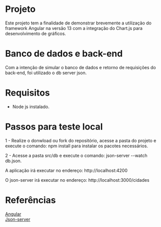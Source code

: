 # Projeto

Este projeto tem a finalidade de demonstrar brevemente a utilização do framework Angular na versão 13 com a integração do Chart.js para desenvolvimento de gráficos.

# Banco de dados e back-end

Com a intenção de simular o banco de dados e retorno de requisições do back-end, foi utilizado o db server json.

# Requisitos

  - Node js instalado.

# Passos para teste local

1 - Realize o donwload ou fork do repositório, acesse a pasta do projeto e execute o comando: npm install para instalar os pacotes necessários.

2 - Acesse a pasta src/db e execute o comando: json-server --watch db.json.

A aplicação irá executar no endereço: http://localhost:4200

O json-server irá executar no endereço: http://localhost:3000/cidades


# Referências

<a href="https://angular.io/">Angular<a/>   
<a href="https://www.npmjs.com/package/json-server">Json-server<a/>   
  
